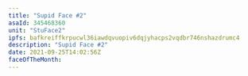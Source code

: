 ```yaml
---
title: "Supid Face #2"
asaId: 345468360
unit: "StuFace2"
ipfs: bafkreiffkrpucwl36iawdqvuopiv6dqjyhacps2vqdbr746nshazdrumc4
description: "Supid Face #2"
date: 2021-09-25T14:02:56Z
faceOfTheMonth:
---
```

